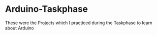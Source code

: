 # Arduino-Taskphase
These were the Projects which I practiced during the Taskphase to learn about Arduino
